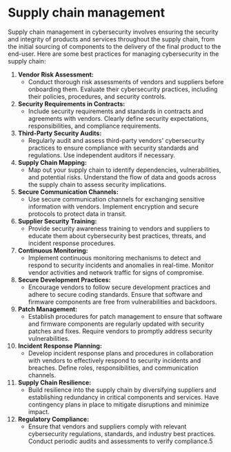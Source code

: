 # Supply chain management

Supply chain management in cybersecurity involves ensuring the security and integrity of products and services throughout the supply chain, from the initial sourcing of components to the delivery of the final product to the end-user. Here are some best practices for managing cybersecurity in the supply chain:

1. **Vendor Risk Assessment:**
   * Conduct thorough risk assessments of vendors and suppliers before onboarding them. Evaluate their cybersecurity practices, including their policies, procedures, and security controls.
2. **Security Requirements in Contracts:**
   * Include security requirements and standards in contracts and agreements with vendors. Clearly define security expectations, responsibilities, and compliance requirements.
3. **Third-Party Security Audits:**
   * Regularly audit and assess third-party vendors' cybersecurity practices to ensure compliance with security standards and regulations. Use independent auditors if necessary.
4. **Supply Chain Mapping:**
   * Map out your supply chain to identify dependencies, vulnerabilities, and potential risks. Understand the flow of data and goods across the supply chain to assess security implications.
5. **Secure Communication Channels:**
   * Use secure communication channels for exchanging sensitive information with vendors. Implement encryption and secure protocols to protect data in transit.
6. **Supplier Security Training:**
   * Provide security awareness training to vendors and suppliers to educate them about cybersecurity best practices, threats, and incident response procedures.
7. **Continuous Monitoring:**
   * Implement continuous monitoring mechanisms to detect and respond to security incidents and anomalies in real-time. Monitor vendor activities and network traffic for signs of compromise.
8. **Secure Development Practices:**
   * Encourage vendors to follow secure development practices and adhere to secure coding standards. Ensure that software and firmware components are free from vulnerabilities and backdoors.
9. **Patch Management:**
   * Establish procedures for patch management to ensure that software and firmware components are regularly updated with security patches and fixes. Require vendors to promptly address security vulnerabilities.
10. **Incident Response Planning:**
    * Develop incident response plans and procedures in collaboration with vendors to effectively respond to security incidents and breaches. Define roles, responsibilities, and communication channels.
11. **Supply Chain Resilience:**
    * Build resilience into the supply chain by diversifying suppliers and establishing redundancy in critical components and services. Have contingency plans in place to mitigate disruptions and minimize impact.
12. **Regulatory Compliance:**
    * Ensure that vendors and suppliers comply with relevant cybersecurity regulations, standards, and industry best practices. Conduct periodic audits and assessments to verify compliance.5
